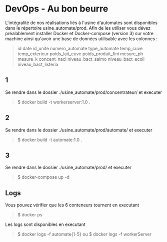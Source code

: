 # DevOps - Au bon beurre

L'intégralité de nos réalisations liés à l'usine d'automates sont disponibles dans le répertoire usine_automate/prod. 
Afin de les utiliser vous dévez préalablement installer Docker et Docker-compose (version 3) sur votre machine ainsi qu'avoir une base de données utilisable avec les colonnes :

> id date id_unite numero_automate type_automate temp_cuve temp_exterieur poids_lait_cuve poids_produit_fini mesure_ph mesure_k concent_nacl niveau_bact_salmo niveau_bact_ecoli niveau_bact_listeria 

## 1 
Se rendre dans le dossier ./usine_automate/prod/concentrateur/ et executer 
> $ docker build -t workerserver:1.0 .

## 2 
Se rendre dans le dossier ./usine_automate/prod/automate/ et executer 
> $ docker build -t automate:1.0 .

## 3
Se rendre dans le dossier ./usine_automate/prod/ et executer 
> $ docker-compose up -d

## Logs
Vous pouvez vérifier que les 6 conteneurs tournent en executant 
> $ docker ps 

Les logs sont disponibles en executant

> $ docker logs -f automate{1-5} ou $ docker logs -f workerServer








